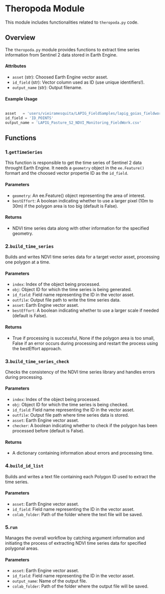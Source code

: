 
# Theropoda Module

This module includes functionalities related to `theropoda.py` code.

## Overview

The `theropoda.py` module provides functions to extract time series information from Sentinel 2 data stored in Earth Engine.

#### Attributes

- `asset` (str): Choosed Earth Engine vector asset.
- `id_field` (str): Vector column used as ID (use unique identifiers!).
- `output_name` (str): Output filename.

#### Example Usage

```python

asset	= 'users/vieiramesquita/LAPIG_FieldSamples/lapig_goias_fieldwork_2022_50m'
id_field = 'ID_POINTS'
output_name = 'LAPIG_Pasture_S2_NDVI_Monitoring_FieldWork.csv'
```

## Functions

### 1.`getTimeSeries`

This function is responsible to get the time series of Sentinel 2 data throught Earth Engine. It needs a `geometry` object in the `ee.Feature()` formart and the choosed vector propertie ID as the `id_field`.
  
#### Parameters
- `geometry`: An ee.Feature() object representing the area of interest.
- `bestEffort`: A boolean indicating whether to use a larger pixel (10m to 30m) if the polygon area is too big (default is False).
  
#### Returns
- NDVI time series data along with other information for the specified geometry.

### 2.`build_time_series`

Builds and writes NDVI time series data for a target vector asset, processing one polygon at a time.

#### Parameters
- `index`: Index of the object being processed.
- `obj`: Object ID for which the time series is being generated.
- `id_field`: Field name representing the ID in the vector asset.
- `outfile`: Output file path to write the time series data.
- `asset`: Earth Engine vector asset.
- `bestEffort`: A boolean indicating whether to use a larger scale if needed (default is False).

#### Returns
- True if processing is successful, None if the polygon area is too small, False if an error occurs during processing and restart the process using the bestEffort approach.

### 3.`build_time_series_check`

Checks the consistency of the NDVI time series library and handles errors during processing.

#### Parameters
- `index`: Index of the object being processed.
- `obj`: Object ID for which the time series is being checked.
- `id_field`: Field name representing the ID in the vector asset.
- `outfile`: Output file path where time series data is stored.
- `asset`: Earth Engine vector asset.
- `checker`: A boolean indicating whether to check if the polygon has been processed before (default is False).

#### Returns
- A dictionary containing information about errors and processing time.

### 4.`build_id_list`

Builds and writes a text file containing each Polygon ID used to extract the time series.

#### Parameters
- `asset`: Earth Engine vector asset.
- `id_field`: Field name representing the ID in the vector asset.
- `colab_folder`: Path of the folder where the text file will be saved.

### 5.`run`

Manages the overall workflow by catching argument information and initiating the process of extracting NDVI time series data for specified polygonal areas.
  
#### Parameters
- `asset`: Earth Engine vector asset.
- `id_field`: Field name representing the ID in the vector asset.
- `output_name`: Name of the output file.
- `colab_folder`: Path of the folder where the output file will be saved.
